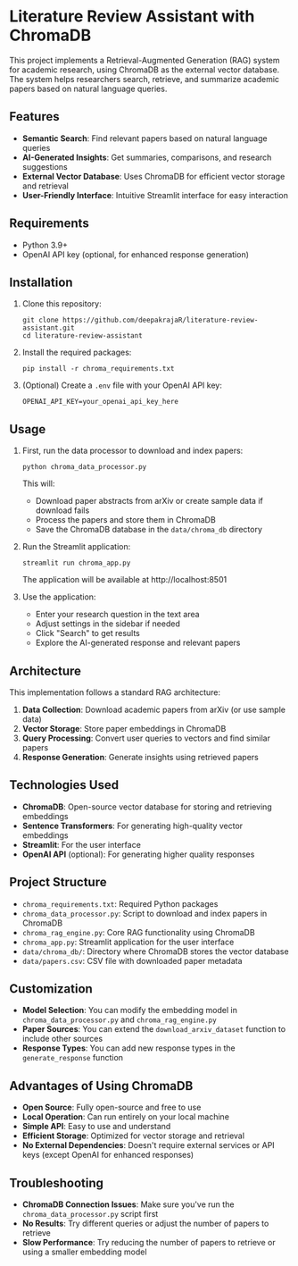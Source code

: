 # Literature Review Assistant with ChromaDB

This project implements a Retrieval-Augmented Generation (RAG) system for academic research, using ChromaDB as the external vector database. The system helps researchers search, retrieve, and summarize academic papers based on natural language queries.

## Features

- **Semantic Search**: Find relevant papers based on natural language queries
- **AI-Generated Insights**: Get summaries, comparisons, and research suggestions
- **External Vector Database**: Uses ChromaDB for efficient vector storage and retrieval
- **User-Friendly Interface**: Intuitive Streamlit interface for easy interaction

## Requirements

- Python 3.9+
- OpenAI API key (optional, for enhanced response generation)

## Installation

1. Clone this repository:
   ```
   git clone https://github.com/deepakrajaR/literature-review-assistant.git
   cd literature-review-assistant
   ```

2. Install the required packages:
   ```
   pip install -r chroma_requirements.txt
   ```

3. (Optional) Create a `.env` file with your OpenAI API key:
   ```
   OPENAI_API_KEY=your_openai_api_key_here
   ```

## Usage

1. First, run the data processor to download and index papers:
   ```
   python chroma_data_processor.py
   ```
   This will:
   - Download paper abstracts from arXiv or create sample data if download fails
   - Process the papers and store them in ChromaDB
   - Save the ChromaDB database in the `data/chroma_db` directory

2. Run the Streamlit application:
   ```
   streamlit run chroma_app.py
   ```
   The application will be available at http://localhost:8501

3. Use the application:
   - Enter your research question in the text area
   - Adjust settings in the sidebar if needed
   - Click "Search" to get results
   - Explore the AI-generated response and relevant papers

## Architecture

This implementation follows a standard RAG architecture:

1. **Data Collection**: Download academic papers from arXiv (or use sample data)
2. **Vector Storage**: Store paper embeddings in ChromaDB
3. **Query Processing**: Convert user queries to vectors and find similar papers
4. **Response Generation**: Generate insights using retrieved papers

## Technologies Used

- **ChromaDB**: Open-source vector database for storing and retrieving embeddings
- **Sentence Transformers**: For generating high-quality vector embeddings
- **Streamlit**: For the user interface
- **OpenAI API** (optional): For generating higher quality responses

## Project Structure

- `chroma_requirements.txt`: Required Python packages
- `chroma_data_processor.py`: Script to download and index papers in ChromaDB
- `chroma_rag_engine.py`: Core RAG functionality using ChromaDB
- `chroma_app.py`: Streamlit application for the user interface
- `data/chroma_db/`: Directory where ChromaDB stores the vector database
- `data/papers.csv`: CSV file with downloaded paper metadata

## Customization

- **Model Selection**: You can modify the embedding model in `chroma_data_processor.py` and `chroma_rag_engine.py`
- **Paper Sources**: You can extend the `download_arxiv_dataset` function to include other sources
- **Response Types**: You can add new response types in the `generate_response` function

## Advantages of Using ChromaDB

- **Open Source**: Fully open-source and free to use
- **Local Operation**: Can run entirely on your local machine
- **Simple API**: Easy to use and understand
- **Efficient Storage**: Optimized for vector storage and retrieval
- **No External Dependencies**: Doesn't require external services or API keys (except OpenAI for enhanced responses)

## Troubleshooting

- **ChromaDB Connection Issues**: Make sure you've run the `chroma_data_processor.py` script first
- **No Results**: Try different queries or adjust the number of papers to retrieve
- **Slow Performance**: Try reducing the number of papers to retrieve or using a smaller embedding model
